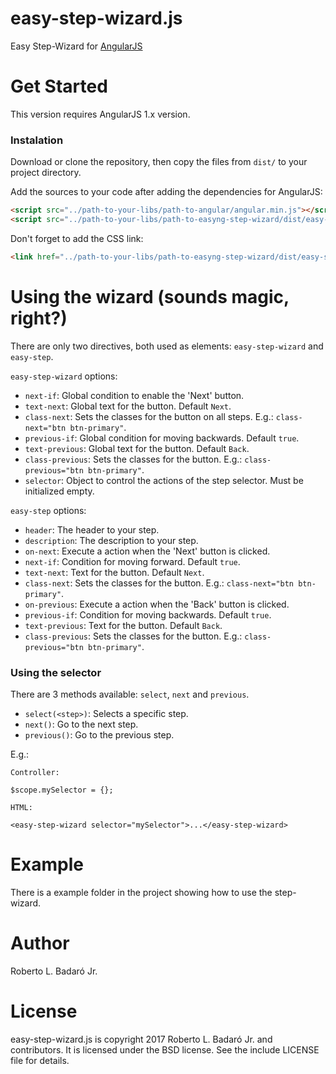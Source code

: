 # easy-step-wizard.js

Easy Step-Wizard for [AngularJS](https://angularjs.org/)

# Get Started

This version requires AngularJS 1.x version.

### Instalation

Download or clone the repository, then copy the files from `dist/` to your project directory.

Add the sources to your code after adding the dependencies for AngularJS:

```html
<script src="../path-to-your-libs/path-to-angular/angular.min.js"></script>
<script src="../path-to-your-libs/path-to-easyng-step-wizard/dist/easy-step-wizard.min.js"></script>
```

Don't forget to add the CSS link:

```html
<link href="../path-to-your-libs/path-to-easyng-step-wizard/dist/easy-step-wizard.css" rel="stylesheet">
```

# Using the wizard (sounds magic, right?)

There are only two directives, both used as elements: `easy-step-wizard` and `easy-step`.

`easy-step-wizard` options:
- `next-if`: Global condition to enable the 'Next' button.
- `text-next`: Global text for the button. Default `Next`.
- `class-next`: Sets the classes for the button on all steps. E.g.: ``` class-next="btn btn-primary" ```.
- `previous-if`: Global condition for moving backwards. Default `true`.
- `text-previous`: Global text for the button. Default `Back`.
- `class-previous`: Sets the classes for the button. E.g.:  ``` class-previous="btn btn-primary" ```.
- `selector`: Object to control the actions of the step selector. Must be initialized empty. 

`easy-step` options:
- `header`: The header to your step.
- `description`: The description to your step.
- `on-next`: Execute a action when the 'Next' button is clicked.
- `next-if`: Condition for moving forward. Default `true`.
- `text-next`: Text for the button. Default `Next`.
- `class-next`: Sets the classes for the button. E.g.: ``` class-next="btn btn-primary" ```.
- `on-previous`: Execute a action when the 'Back' button is clicked.
- `previous-if`: Condition for moving backwards. Default `true`.
- `text-previous`: Text for the button. Default `Back`.
- `class-previous`: Sets the classes for the button. E.g.: ``` class-previous="btn btn-primary" ```.

### Using the selector

There are 3 methods available: `select`, `next` and `previous`.
- `select(<step>)`: Selects a specific step.
- `next()`: Go to the next step.
- `previous()`: Go to the previous step.

E.g.:

	Controller:

	$scope.mySelector = {};

	HTML:

	<easy-step-wizard selector="mySelector">...</easy-step-wizard>
# Example

There is a example folder in the project showing how to use the step-wizard.

# Author

Roberto L. Badaró Jr.

# License

easy-step-wizard.js is copyright 2017 Roberto L. Badaró Jr. and contributors.
It is licensed under the BSD license. See the include LICENSE file for details.

